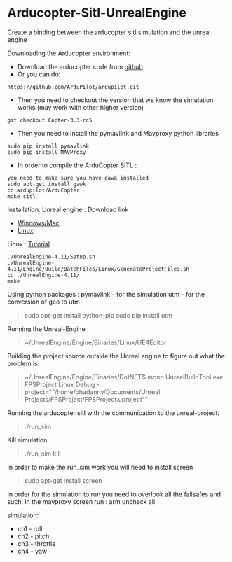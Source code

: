 # Arducopter-Sitl-UnrealEngine
Create a binding between the arducopter sitl simulation and the unreal engine

Downloading the Arducopter environment:

* Download the arducopter code from [github](https://github.com/ArduPilot/ardupilot/tree/master/ArduCopter)
* Or you can do:
```
https://github.com/ArduPilot/ardupilot.git
```

 * Then you need to checkout the version that we know the simulation works (may work with other higher version)
```
git checkout Copter-3.3-rc5
```
 * Then you need to install the pymavlink and Mavproxy python libraries
```
sudo pip install pymavlink
sudo pip install MAVProxy
```

 * In order to compile the ArduCopter SITL :
```
you need to make sure you have gawk installed
sudo apt-get install gawk
cd ardupilot/ArduCopter
make sitl
```

Installation:
Unreal engine :
Download link 
* [Windows/Mac](https://www.unrealengine.com/).
* [Linux](https://github.com/EpicGames/UnrealEngine)

Linux : [Tutorial](https://wiki.unrealengine.com/Building_On_Linux)
```
./UnrealEngine-4.11/Setup.sh
./UnrealEngine-4.11/Engine/Build/BatchFiles/Linux/GenerateProjectFiles.sh
cd ./UnrealEngine-4.11/
make
```
Using python packages :
pymavlink - for the simulation
utm - for the conversion of geo to utm

> sudo apt-get install python-pip
> sudo pip install utm

Running the Unreal-Engine  :
> ~/UnrealEngine/Engine/Binaries/Linux/UE4Editor

Building the project source outside the Unreal engine to figure out what the problem is:
> ~/UnrealEngine/Engine/Binaries/DotNET$ mono UnrealBuildTool.exe FPSProject Linux Debug -project="\"/home/ohadanny/Documents/Unreal Projects/FPSProject/FPSProject.uproject\""


Running the arducopter sitl with the communication to the unreal-project:
> ./run_sim

Kill simulation:
> ./run_sim kill

In order to make the run_sim work you will need to install screen
> sudo apt-get install screen



In order for the simulation to run you need to overlook all the failsafes and such:
in the mavproxy screen run :
arm uncheck all

simulation:
* ch1 - roll
* ch2 - pitch
* ch3 - throttle
* ch4 - yaw
